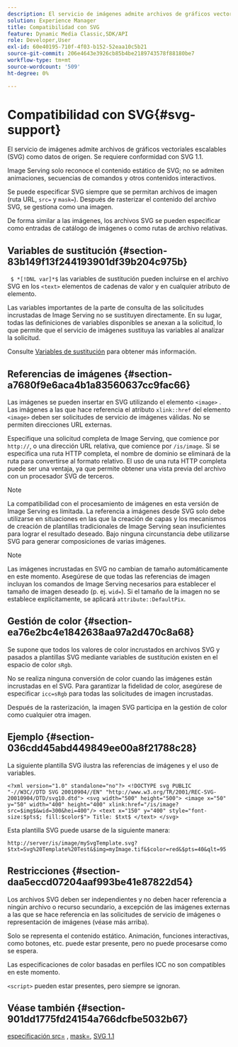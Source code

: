 ```yaml
---
description: El servicio de imágenes admite archivos de gráficos vectoriales escalables (SVG) como datos de origen. Se requiere conformidad con SVG 1.1.
solution: Experience Manager
title: Compatibilidad con SVG
feature: Dynamic Media Classic,SDK/API
role: Developer,User
exl-id: 60e40195-710f-4f03-b152-52eaa10c5b21
source-git-commit: 206e4643e3926cb85b4be2189743578f88180be7
workflow-type: tm+mt
source-wordcount: '509'
ht-degree: 0%

---
```


# Compatibilidad con SVG{#svg-support}

El servicio de imágenes admite archivos de gráficos vectoriales escalables (SVG) como datos de origen. Se requiere conformidad con SVG 1.1.

Image Serving solo reconoce el contenido estático de SVG; no se admiten animaciones, secuencias de comandos y otros contenidos interactivos.

Se puede especificar SVG siempre que se permitan archivos de imagen (ruta URL, `src=` y `mask=`). Después de rasterizar el contenido del archivo SVG, se gestiona como una imagen.

De forma similar a las imágenes, los archivos SVG se pueden especificar como entradas de catálogo de imágenes o como rutas de archivo relativas.

## Variables de sustitución {#section-83b149f13f244193901df39b204c975b}

` $ *[!DNL var]*$` las variables de sustitución pueden incluirse en el archivo SVG en los  `<text>` elementos de cadenas de valor y en cualquier atributo de elemento.

Las variables importantes de la parte de consulta de las solicitudes incrustadas de Image Serving no se sustituyen directamente. En su lugar, todas las definiciones de variables disponibles se anexan a la solicitud, lo que permite que el servicio de imágenes sustituya las variables al analizar la solicitud.

Consulte [Variables de sustitución](../../../../../is-api/http-ref/image-serving-api-ref/c-http-protocol-reference/c-syntax-and-features/r-is-http-substitution-variables.md#reference-90dc01aba44940e4acdd0c6476e7aa5a) para obtener más información.

## Referencias de imágenes {#section-a7680f9e6aca4b1a83560637cc9fac66}

Las imágenes se pueden insertar en SVG utilizando el elemento `<image>` . Las imágenes a las que hace referencia el atributo `xlink::href` del elemento `<image>` deben ser solicitudes de servicio de imágenes válidas. No se permiten direcciones URL externas.

Especifique una solicitud completa de Image Serving, que comience por `http://`, o una dirección URL relativa, que comience por `/is/image`. Si se especifica una ruta HTTP completa, el nombre de dominio se eliminará de la ruta para convertirse al formato relativo. El uso de una ruta HTTP completa puede ser una ventaja, ya que permite obtener una vista previa del archivo con un procesador SVG de terceros.

>[!NOTE]
>
>La compatibilidad con el procesamiento de imágenes en esta versión de Image Serving es limitada. La referencia a imágenes desde SVG solo debe utilizarse en situaciones en las que la creación de capas y los mecanismos de creación de plantillas tradicionales de Image Serving sean insuficientes para lograr el resultado deseado. Bajo ninguna circunstancia debe utilizarse SVG para generar composiciones de varias imágenes.

>[!NOTE]
>
>Las imágenes incrustadas en SVG no cambian de tamaño automáticamente en este momento. Asegúrese de que todas las referencias de imagen incluyan los comandos de Image Serving necesarios para establecer el tamaño de imagen deseado (p. ej. `wid=`). Si el tamaño de la imagen no se establece explícitamente, se aplicará `attribute::DefaultPix`.

## Gestión de color {#section-ea76e2bc4e1842638aa97a2d470c8a68}

Se supone que todos los valores de color incrustados en archivos SVG y pasados a plantillas SVG mediante variables de sustitución existen en el espacio de color `sRgb`.

No se realiza ninguna conversión de color cuando las imágenes están incrustadas en el SVG. Para garantizar la fidelidad de color, asegúrese de especificar `icc=sRgb` para todas las solicitudes de imagen incrustadas.

Después de la rasterización, la imagen SVG participa en la gestión de color como cualquier otra imagen.

## Ejemplo {#section-036cdd45abd449849ee00a8f21788c28}

La siguiente plantilla SVG ilustra las referencias de imágenes y el uso de variables.

`<?xml version="1.0" standalone="no"?> <!DOCTYPE svg PUBLIC "-//W3C//DTD SVG 20010904//EN" "http://www.w3.org/TR/2001/REC-SVG-20010904/DTD/svg10.dtd"> <svg width="500" height="500"> <image x="50" y="50" width="400" height="400" xlink:href="/is/image?src=$img$&wid=300&hei=400"/> <text x="150" y="400" style="font-size:$pts$; fill:$color$"> Title: $txt$ </text> </svg>`

Esta plantilla SVG puede usarse de la siguiente manera:

`http://server/is/image/mySvgTemplate.svg?$txt=Svg%20Template%20Test&$img=myImage.tif&$color=red&$pts=40&qlt=95`

## Restricciones {#section-daa5eccd07204aaf993be41e87822d54}

Los archivos SVG deben ser independientes y no deben hacer referencia a ningún archivo o recurso secundario, a excepción de las imágenes externas a las que se hace referencia en las solicitudes de servicio de imágenes o representación de imágenes (véase más arriba).

Solo se representa el contenido estático. Animación, funciones interactivas, como botones, etc. puede estar presente, pero no puede procesarse como se espera.

Las especificaciones de color basadas en perfiles ICC no son compatibles en este momento.

`<script>` pueden estar presentes, pero siempre se ignoran.

## Véase también {#section-901dd1775fd24154a766dcfbe5032b67}

[especificación src=](../../../../../is-api/http-ref/image-serving-api-ref/c-http-protocol-reference/c-command-reference/r-src.md#reference-f6506637778c4c69bf106a7924a91ab1) ,  [mask=](../../../../../is-api/http-ref/image-serving-api-ref/c-http-protocol-reference/c-command-reference/r-mask.md#reference-922254e027404fb890b850e2723ee06e),  [SVG 1.1](http://www.w3.org/TR/SVG11/)
